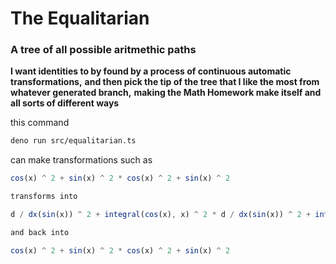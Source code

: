 # The Equalitarian

### A tree of all possible aritmethic paths
**I want identities to by found by a process of continuous automatic transformations,**
**and then pick the tip of the tree that I like the most from whatever generated branch,**
**making the Math Homework make itself and all sorts of different ways**

this command
```bash
deno run src/equalitarian.ts
```

can make transformations such as
```ts
cos(x) ^ 2 + sin(x) ^ 2 * cos(x) ^ 2 + sin(x) ^ 2

transforms into

d / dx(sin(x)) ^ 2 + integral(cos(x), x) ^ 2 * d / dx(sin(x)) ^ 2 + integral(cos(x), x) ^ 2

and back into

cos(x) ^ 2 + sin(x) ^ 2 * cos(x) ^ 2 + sin(x) ^ 2
```
